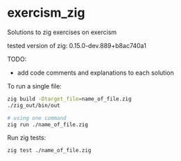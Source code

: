 # exercism_zig
Solutions to zig exercises on exercism

tested version of zig: 0.15.0-dev.889+b8ac740a1

TODO:

* add code comments and explanations to each solution

To run a single file:

```bash
zig build -Dtarget_file=name_of_file.zig
./zig_out/bin/out

# using one command
zig run ./name_of_file.zig
```

Run zig tests:

```bash
zig test ./name_of_file.zig
```